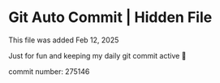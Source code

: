 # Git Auto Commit | Hidden File

This file was added Feb 12, 2025

Just for fun and keeping my daily git commit active 🤪

commit number: 275146
